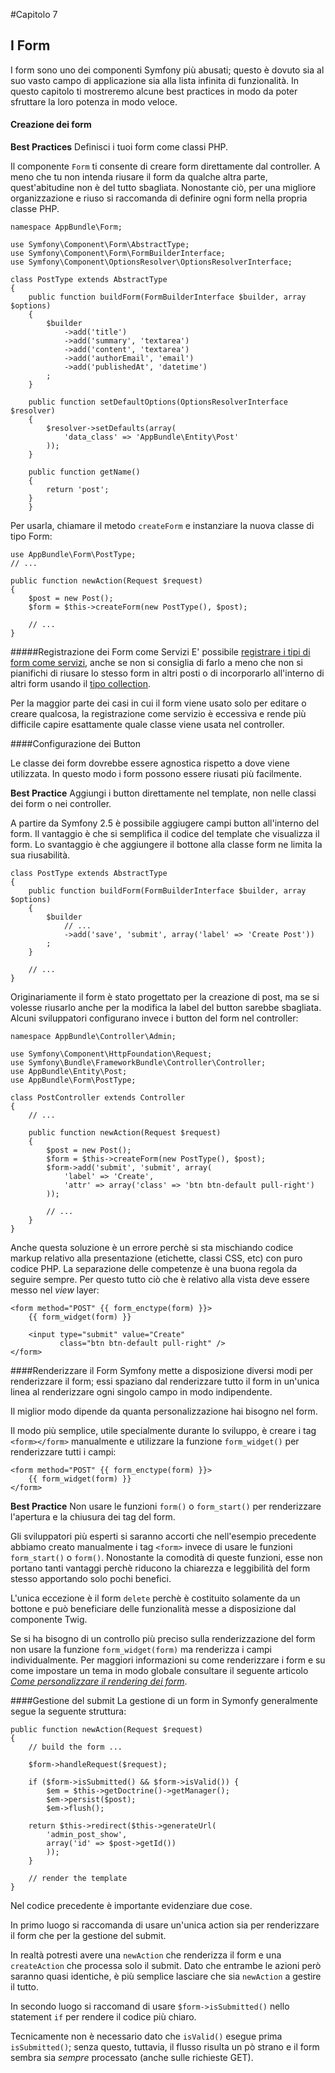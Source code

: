 #Capitolo 7
## I Form

I form sono uno dei componenti Symfony più abusati; questo è dovuto sia al suo vasto campo
di applicazione sia alla lista infinita di funzionalità. In questo capitolo
ti mostreremo alcune best practices in modo da poter sfruttare la loro potenza
in modo veloce.

#### Creazione dei form

**Best Practices**
Definisci i tuoi form come classi PHP.

Il componente `Form` ti consente di creare form direttamente dal controller.
A meno che tu non intenda riusare il form da qualche altra parte, quest'abitudine
non è del tutto sbagliata.
Nonostante ciò, per una migliore organizzazione e riuso si raccomanda di
definire ogni form nella propria classe PHP.

```
namespace AppBundle\Form;

use Symfony\Component\Form\AbstractType;
use Symfony\Component\Form\FormBuilderInterface;
use Symfony\Component\OptionsResolver\OptionsResolverInterface;

class PostType extends AbstractType
{
    public function buildForm(FormBuilderInterface $builder, array $options)
    {
        $builder
            ->add('title')
            ->add('summary', 'textarea')
            ->add('content', 'textarea')
            ->add('authorEmail', 'email')
            ->add('publishedAt', 'datetime')
        ;
    }

    public function setDefaultOptions(OptionsResolverInterface $resolver)
    {
        $resolver->setDefaults(array(
            'data_class' => 'AppBundle\Entity\Post'
        ));
    }

    public function getName()
    {
        return 'post';
    }
    }
```

Per usarla, chiamare il metodo `createForm` e instanziare la nuova classe di tipo Form:

```
use AppBundle\Form\PostType;
// ...

public function newAction(Request $request)
{
    $post = new Post();
    $form = $this->createForm(new PostType(), $post);

    // ...
}
```

#####Registrazione dei Form come Servizi
E' possibile [registrare i tipi di form come servizi](http://symfony.com/doc/current/cookbook/form/create_custom_field_type.html#creating-your-field-type-as-a-service),
anche se non si consiglia di farlo a meno che non si pianifichi di riusare lo stesso form in altri posti
o di incorporarlo all'interno di altri form usando il
[tipo collection](http://symfony.com/doc/current/reference/forms/types/collection.html).

Per la maggior parte dei casi in cui il form viene usato solo per editare o creare qualcosa, la registrazione come
servizio è eccessiva e rende più difficile capire esattamente quale classe viene usata nel controller.


####Configurazione dei Button

Le classe dei form dovrebbe essere agnostica rispetto a dove viene utilizzata. In questo modo
i form possono essere riusati più facilmente.

**Best Practice**
Aggiungi i button direttamente nel template, non nelle classi dei form o nei controller.

A partire da Symfony 2.5 è possibile aggiugere campi button all'interno del form.
Il vantaggio è che si semplifica il codice del template che visualizza il form.
Lo svantaggio è che aggiungere il bottone alla classe form ne limita la sua riusabilità.

```
class PostType extends AbstractType
{
    public function buildForm(FormBuilderInterface $builder, array $options)
    {
        $builder
            // ...
            ->add('save', 'submit', array('label' => 'Create Post'))
        ;
    }

    // ...
}
```

Originariamente il form è stato progettato per la creazione di post, ma se si volesse riusarlo
anche per la modifica la label del button sarebbe sbagliata.
Alcuni sviluppatori configurano invece i button del form nel controller:

```
namespace AppBundle\Controller\Admin;

use Symfony\Component\HttpFoundation\Request;
use Symfony\Bundle\FrameworkBundle\Controller\Controller;
use AppBundle\Entity\Post;
use AppBundle\Form\PostType;

class PostController extends Controller
{
    // ...

    public function newAction(Request $request)
    {
        $post = new Post();
        $form = $this->createForm(new PostType(), $post);
        $form->add('submit', 'submit', array(
            'label' => 'Create',
            'attr' => array('class' => 'btn btn-default pull-right')
        ));

        // ...
    }
}
```

Anche questa soluzione è un errore perchè si sta mischiando codice markup relativo
alla presentazione (etichette, classi CSS, etc) con puro codice PHP.
La separazione delle competenze è una buona regola da seguire sempre.
Per questo tutto ciò che è relativo alla vista deve essere messo nel *view* layer:

```
<form method="POST" {{ form_enctype(form) }}>
    {{ form_widget(form) }}

    <input type="submit" value="Create"
           class="btn btn-default pull-right" />
</form>
```


####Renderizzare il Form
Symfony mette a disposizione diversi modi per renderizzare il form;
essi spaziano dal renderizzare tutto il form in un'unica linea al
renderizzare ogni singolo campo in modo indipendente.

Il miglior modo dipende da quanta personalizzazione hai bisogno nel form.

Il modo più semplice, utile specialmente durante lo sviluppo, è creare i tag
`<form></form>` manualmente e utilizzare la funzione `form_widget()`
per renderizzare tutti i campi:

```
<form method="POST" {{ form_enctype(form) }}>
    {{ form_widget(form) }}
</form>
```

**Best Practice**
Non usare le funzioni `form()` o `form_start()` per renderizzare l'apertura e
la chiusura dei tag del form.

Gli sviluppatori più esperti si saranno accorti che nell'esempio precedente
abbiamo creato manualmente i tag `<form>` invece di usare le funzioni `form_start()` o `form()`.
Nonostante la comodità di queste funzioni, esse non portano tanti vantaggi
perchè riducono la chiarezza e leggibilità del form stesso apportando solo pochi benefici.


L'unica eccezione è il form `delete` perchè è costituito solamente da un bottone e può
beneficiare delle funzionalità messe a disposizione dal componente Twig.

Se si ha bisogno di un controllo più preciso sulla renderizzazione del form
non usare la funzione `form_widget(form)` ma renderizza i campi
individualmente.
Per maggiori informazioni su come renderizzare i form e su come impostare un tema in modo globale
consultare il seguente articolo
[*Come personalizzare il rendering dei form*](http://symfony.com/doc/current/cookbook/form/form_customization.html).

####Gestione del submit
La gestione di un form in Symonfy generalmente segue la seguente struttura:

```
public function newAction(Request $request)
{
    // build the form ...

    $form->handleRequest($request);

    if ($form->isSubmitted() && $form->isValid()) {
        $em = $this->getDoctrine()->getManager();
        $em->persist($post);
        $em->flush();

    return $this->redirect($this->generateUrl(
        'admin_post_show',
        array('id' => $post->getId())
        ));
    }

    // render the template
}
```
Nel codice precedente è importante evidenziare due cose.

In primo luogo si raccomanda di usare un'unica action sia per renderizzare
il form che per la gestione del submit.

In realtà potresti avere una `newAction` che renderizza il form e una `createAction` che
processa solo il submit.
Dato che entrambe le azioni però saranno quasi identiche, è più semplice lasciare che sia `newAction` a gestire il tutto.

In secondo luogo si raccomand di usare `$form->isSubmitted()`
nello statement `if` per rendere il codice più chiaro.

Tecnicamente non è necessario dato che `isValid()`  esegue prima `isSubmitted()`; senza
questo, tuttavia, il flusso risulta un pò strano
 e il form sembra sia *sempre* processato (anche sulle richieste GET).



